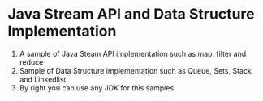 # Java Stream API and Data Structure Implementation

1. A sample of Java Steam API implementation such as map, filter and reduce
2. Sample of Data Structure implementation such as Queue, Sets, Stack and Linkedlist
3. By right you can use any JDK for this samples.
